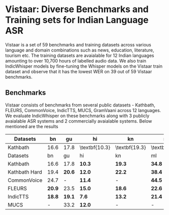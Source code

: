 # Vistaar: Diverse Benchmarks and Training sets for Indian Language ASR

 Vistaar is a set of 59 benchmarks and training datasets across various language and domain combinations such as news, education, literature, tourism etc. The training datasets are avaialable for 12 Indian languages amounting to over 10,700 hours of labelled audio data. We also train IndicWhisper models by fine-tuning the Whisper models on the Vistaar train dataset and observe that it has the lowest WER on 39 out of 59 Vistaar benchmarks.
 
## Benchmarks
Vistaar consists of benchmarks from several public datasets - Kathbath, FLEURS, CommonVoice, IndicTTS, MUCS, GramVaani across 12 languages. We evaluate IndicWhisper on these benchmarks along with 3 publicly avaialable ASR systems and 2 commercially avaialable systems. Below mentioned are the results

| Datasets      | bn       | gu       | hi            | kn            | ml            | mr            | or       | pa       | sa   | ta            | te       | ur            | avg   |
|---------------|----------|----------|---------------|---------------|---------------|---------------|----------|----------|------|---------------|----------|---------------|-------|
| Kathbath      | 16.6     | 17.8     | \textbf{10.3} | \textbf{19.3} | \textbf{34.8} | \textbf{19.9} | 24.7     | 16.9     | 45.6 | \textbf{24.2} | 25.0     | \textbf{11.9} | 22.3  |
| Datasets      | bn       | gu       | hi            | kn            | ml            | mr            | or       | pa       | sa   | ta            | te       | ur            | avg   |
| Kathbath      | 16.6     | 17.8     | **10.3**      | **19.3**      | **34.8**      | **19.9**      | 24.7     | 16.9     | 45.6 | **24.2**      | 25       | **11.9**      | 22.3  |
| Kathbath Hard | 19.4     | **20.6** | **12.0**      | **22.2**      | **38.4**      | **22.1**      | 29.1     | 19.7     | 50.5 | **27.5**      | 27.8     | **14.7**      | 25.3  |
| CommonVoice   | 24.7     | -        | **11.4**      | -             | **44.5**      | 22.8          | **35.2** | 22.4     | -    | **29.2**      | -        | 31.7          | 27.8  |
| FLEURS        | **20.9** | 23.5     | **15.0**      | **18.6**      | **22.6**      | **20.5**      | **32.9** | **23.1** | -    | **25.2**      | **25.4** | **19.2**      | 22.5  |
| IndicTTS      | **18.8** | **19.1** | **7.6**       | **13.2**      | **21.4**      | **11.4**      | **15.0** | -        | -    | **17.2**      | 33.8     | -             | 17.5  |
| MUCS          | -        | 33.2     | **12.0**      | -             | -             | **12.8**      | **27.5** | -        | -    | 28.3          | 32.1     | -             | 24.3  |

